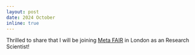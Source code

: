```yaml
---
layout: post
date: 2024 October
inline: true
---
```


Thrilled to share that I will be joining [Meta FAIR](https://ai.meta.com/research/) in London as an Research Scientist!
